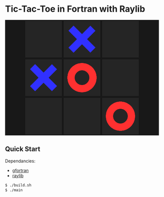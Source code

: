 # Tic-Tac-Toe in Fortran with Raylib

![thumbnail](./thumbnail.png)

## Quick Start

Dependancies:
- [gfortran](https://gcc.gnu.org/fortran/)
- [raylib](https://www.raylib.com/)

```console
$ ./build.sh
$ ./main
```
